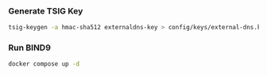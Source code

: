 ### Generate TSIG Key

```bash
tsig-keygen -a hmac-sha512 externaldns-key > config/keys/external-dns.key
```

### Run BIND9
```bash
docker compose up -d
```